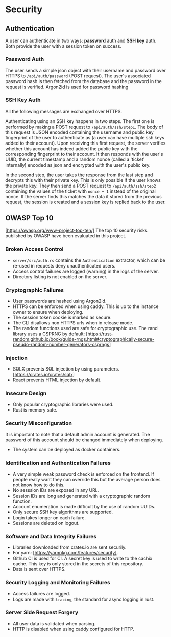 # Security

## Authentication

A user can authenticate in two ways: **password** auth and **SSH key** auth.
Both provide the user with a session token on success.

### Password Auth

The user sends a simple json object with their username and password over HTTPS to
`/api/auth/password` (POST request).
The user's associated password hash is then fetched from the database and the password in the
request is verified.
Argon2id is used for password hashing

### SSH Key Auth

All the following messages are exchanged over HTTPS.

Authenticating using an SSH key happens in two steps.
The first one is performed by making a POST request to `/api/auth/ssh/step1`.
The body of this request is JSON encoded containing the username and public key fingerprint of the
user to authenticate as (a user can have multiple ssh keys added to their account).
Upon receiving this first request, the server verifies whether this account has indeed added the
public key with the corresponding fingerprint to their account.
It then responds with the user's UUID, the current timestamp and a random nonce (called a 'ticket'
internally)
encoded as json and encrypted with the user's public key.

In the second step, the user takes the response from the last step and decrypts this with their
private key. This is only possible if the user knows the private key. They then send a POST request
to `/api/auth/ssh/step2` containing the values of the ticket with `nonce + 1` instead of the
original nonce. If the server finds this matches the data it stored from the previous request, the
session is created and a session key is replied back to the user.

## OWASP Top 10

[https://owasp.org/www-project-top-ten/]
The top 10 security risks published by OWASP have been evaluated in this project.

### Broken Access Control

- `server/src/auth.rs` contains the `Authentication` extractor, which can be re-used in requests deny
  unauthenticated users.
- Access control failures are logged (warning) in the logs of the server.
- Directory listing is not enabled on the server.

### Cryptographic Failures

- User passwords are hashed using Argon2id.
- HTTPS can be enforced when using caddy. This is up to the instance owner to ensure when deploying.
- The session token cookie is marked as secure.
- The CLI disallows non HTTPS urls when in release mode.
- The random functions used are safe for cryptographic use.
  The rand library uses a CSPRNG by default:
  [https://rust-random.github.io/book/guide-rngs.html#cryptographically-secure-pseudo-random-number-generators-csprngs]

### Injection

- SQLX prevents SQL injection by using parameters.
  [https://crates.io/crates/sqlx]
- React prevents HTML injection by default.

### Insecure Design

- Only popular cryptographic libraries were used.
- Rust is memory safe.

### Security Misconfiguration

It is important to note that a default admin account is generated.
The password of this account should be changed immediately when deploying.

- The system can be deployed as docker containers.

### Identification and Authentication Failures

- A very simple weak password check is enforced on the frontend.
  If people really want they can override this but the average person does not know how to do this.
- No sesssion IDs are exposed in any URL.
- Session IDs are long and generated with a cryptographic random function.
- Account enumeration is made difficult by the use of random UUIDs.
- Only secure SSH key algorithms are supported.
- Login takes longer on each failure.
- Sessions are deleted on logout.

### Software and Data Integrity Failures

- Libraries downloaded from crates.io are sent securily.
- For yarn: [https://yarnpkg.com/features/security].
- Github CI is used for CI.
  A secret key is used to write to the cachix cache.
  This key is only stored in the secrets of this repository.
- Data is sent over HTTPS.

### Security Logging and Monitoring Failures

- Access failures are logged.
- Logs are made with `tracing`, the standard for async logging in rust.

### Server Side Request Forgery

- All user data is validated when parsing.
- HTTP is disabled when using caddy configured for HTTP.
